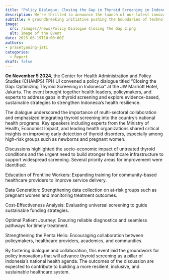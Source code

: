 ```yaml
---
title: "Policy Dialogue: Closing the Gap in Thyroid Screening in Indonesia"
description: We're thrilled to announce the launch of our latest innovative project, set to revolutionize the industry.
subtitle: A groundbreaking initiative pushing the boundaries of technology.
image:
  src: /images//news/Policy Dialogue Closing The Gap 2.png
  alt: Image of the Event
date: 2025-06-19T10:00:00Z
authors:
- prasetyaning-jati
categories:
  - Report
draft: false
---
```


**On November 5 2024**, the Center for Health Administration and Policy Studies (CHAMPS) FPH UI convened a policy dialogue titled “Closing the Gap: Optimizing Thyroid Screening in Indonesia” at the JW Marriott Hotel, Jakarta. The event brought together health leaders, policymakers, and experts to address gaps in thyroid screening and explore evidence-based, sustainable strategies to strengthen Indonesia’s health resilience.

The dialogue underscored the importance of multi-sectoral collaboration and emphasized integrating thyroid screening into the country’s national health programs. Key speakers including experts from the Ministry of Health, Economist Impact, and leading health organizations shared critical insights on improving early detection of thyroid disorders, especially among high-risk groups such as newborns and pregnant women.

Discussions highlighted the socio-economic impact of untreated thyroid conditions and the urgent need to build stronger healthcare infrastructure to support widespread screening. Several priority areas for improvement were identified:

Education of Frontline Workers: Expanding training for community-based healthcare providers to improve service delivery.

Data Generation: Strengthening data collection on at-risk groups such as pregnant women and monitoring treatment outcomes.

Cost-Effectiveness Analysis: Evaluating universal screening to guide sustainable funding strategies.

Optimal Patient Journey: Ensuring reliable diagnostics and seamless pathways for timely treatment.

Strengthening the Penta Helix: Encouraging collaboration between policymakers, healthcare providers, academics, and communities.

By fostering dialogue and collaboration, this event laid the groundwork for policy innovations that will advance thyroid screening as a pillar of Indonesia’s national health agenda. The outcomes of the discussion are expected to contribute to building a more resilient, inclusive, and sustainable healthcare system.
